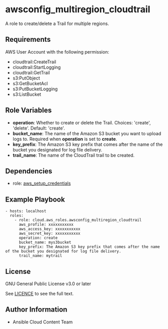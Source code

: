 awsconfig_multiregion_cloudtrail
==================

A role to create/delete a Trail for multiple regions.

Requirements
------------

AWS User Account with the following permission:

* cloudtrail:CreateTrail
* cloudtrail:StartLogging
* cloudtrail:GetTrail
* s3:PutObject
* s3:GetBucketAcl
* s3:PutBucketLogging
* s3:ListBucket

Role Variables
--------------

* **operation**: Whether to create or delete the Trail. Choices: 'create', 'delete'. Default: 'create'.
* **bucket_name**: The name of the Amazon S3 bucket you want to upload logs to. Required when **operation** is set to **create**.
* **key_prefix**: The Amazon S3 key prefix that comes after the name of the bucket you designated for log file delivery.
* **trail_name**: The name of the CloudTrail trail to be created.

Dependencies
------------

- role: [aws_setup_credentials](../aws_setup_credentials/README.md)

Example Playbook
----------------

    - hosts: localhost
      roles:
        - role: cloud.aws_roles.awsconfig_multiregion_cloudtrail
          aws_profile: xxxxxxxxxxx
          aws_access_key: xxxxxxxxxxx
          aws_secret_key: xxxxxxxxxxx
          operation: create
          bucket_name: mys3bucket
          key_prefix: The Amazon S3 key prefix that comes after the name of the bucket you designated for log file delivery.
          trail_name: mytrail

License
-------

GNU General Public License v3.0 or later

See [LICENCE](https://github.com/ansible-collections/cloud.azure_roles/blob/main/LICENSE) to see the full text.

Author Information
------------------

- Ansible Cloud Content Team